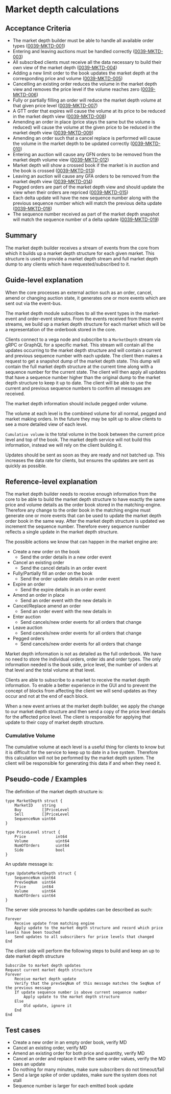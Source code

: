 # Market depth calculations

## Acceptance Criteria

- The market depth builder must be able to handle all available order types (<a name="0039-MKTD-001" href="#0039-MKTD-001">0039-MKTD-001</a>)
- Entering and leaving auctions must be handled correctly (<a name="0039-MKTD-003" href="#0039-MKTD-003">0039-MKTD-003</a>)
- All subscribed clients must receive all the data necessary to build their own view of the market depth (<a name="0039-MKTD-004" href="#0039-MKTD-004">0039-MKTD-004</a>)
- Adding a new limit order to the book updates the market depth at the corresponding price and volume (<a name="0039-MKTD-005" href="#0039-MKTD-005">0039-MKTD-005</a>)
- Cancelling an existing order reduces the volume in the market depth view and removes the price level if the volume reaches zero (<a name="0039-MKTD-006" href="#0039-MKTD-006">0039-MKTD-006</a>)
- Fully or partially filling an order will reduce the market depth volume at that given price level (<a name="0039-MKTD-007" href="#0039-MKTD-007">0039-MKTD-007</a>)
- A GTT order that expires will cause the volume at its price to be reduced in the market depth view (<a name="0039-MKTD-008" href="#0039-MKTD-008">0039-MKTD-008</a>)
- Amending an order in place (price stays the same but the volume is reduced) will cause the volume at the given price to be reduced in the market depth view (<a name="0039-MKTD-009" href="#0039-MKTD-009">0039-MKTD-009</a>)
- Amending an order such that a cancel replace is performed will cause the volume in the market depth to be updated correctly (<a name="0039-MKTD-010" href="#0039-MKTD-010">0039-MKTD-010</a>)
- Entering an auction will cause any GFN orders to be removed from the market depth volume view (<a name="0039-MKTD-012" href="#0039-MKTD-012">0039-MKTD-012</a>)
- Market depth will show a crossed book if the market is in auction and the book is crossed (<a name="0039-MKTD-013" href="#0039-MKTD-013">0039-MKTD-013</a>)
- Leaving an auction will cause any GFA orders to be removed from the market depth view (<a name="0039-MKTD-014" href="#0039-MKTD-014">0039-MKTD-014</a>)
- Pegged orders are part of the market depth view and should update the view when their orders are repriced (<a name="0039-MKTD-015" href="#0039-MKTD-015">0039-MKTD-015</a>)
- Each delta update will have the new sequence number along with the previous sequence number which will match the previous delta update (<a name="0039-MKTD-018" href="#0039-MKTD-018">0039-MKTD-018</a>)
- The sequence number received as part of the market depth snapshot will match the sequence number of a delta update (<a name="0039-MKTD-019" href="#0039-MKTD-019">0039-MKTD-019</a>)

## Summary

The market depth builder receives a stream of events from the core from which it builds up a market depth structure for each given market. This structure is used to provide a market depth stream and full market depth dump to any clients which have requested/subscribed to it.

## Guide-level explanation

When the core processes an external action such as an order, cancel, amend or changing auction state, it generates one or more events which are sent out via the event-bus.

The market depth module subscribes to all the event types in the market-event and order-event streams. From the events received from these event streams, we build up a market depth structure for each market which will be a representation of the orderbook stored in the core.

Clients connect to a vega node and subscribe to a `MarketDepth` stream via gRPC or GraphQL for a specific market. This stream will contain all the updates occurring to the market depth structure and will contain a current and previous sequence number with each update. The client then makes a request to get a snapshot dump of the market depth state. This dump will contain the full market depth structure at the current time along with a sequence number for the current state. The client will then apply all updates that have a sequence number higher than the original dump to the market depth structure to keep it up to date. The client will be able to use the current and previous sequence numbers to confirm all messages are received.

The market depth information should include pegged order volume.

The volume at each level is the combined volume for all normal, pegged and market making orders. In the future they may be split up to allow clients to see a more detailed view of each level.

`Cumulative volume` is the total volume in the book between the current price level and top of the book. The market depth service will not build this information, instead we will rely on the client building it.

Updates should be sent as soon as they are ready and not batched up. This increases the data rate for clients, but ensures the updates are sent as quickly as possible.

## Reference-level explanation

The market depth builder needs to receive enough information from the core to be able to build the market depth structure to have exactly the same price and volume details as the order book stored in the matching-engine. Therefore any change to the order book in the matching engine must generate one or more events that can be used to update the market depth order book in the same way. After the market depth structure is updated we increment the sequence number. Therefore every sequence number reflects a single update in the market depth structure.

The possible actions we know that can happen in the market engine are:

- Create a new order on the book
  - Send the order details in a new order event
- Cancel an existing order
  - Send the cancel details in an order event
- Fully/Partially fill an order on the book
  - Send the order update details in an order event
- Expire an order
  - Send the expire details in an order event
- Amend an order in place
  - Send an order event with the new details in
- Cancel/Replace amend an order
  - Send an order event with the new details in
- Enter auction
  - Send cancels/new order events for all orders that change
- Leave auction
  - Send cancels/new order events for all orders that change
- Pegged orders
  - Send cancels/new order events for all orders that change

Market depth information is not as detailed as the full orderbook. We have no need to store the individual orders, order ids and order types. The only information needed is the book side, price level, the number of orders at that level and the total volume at that level.

Clients are able to subscribe to a market to receive the market depth information. To enable a better experience in the GUI and to prevent the concept of blocks from affecting the client we will send updates as they occur and not at the end of each block.

When a new event arrives at the market depth builder, we apply the change to our market depth structure and then send a copy of the price level details for the affected price level. The client is responsible for applying that update to their copy of market depth structure.

### Cumulative Volume

The cumulative volume at each level is a useful thing for clients to know but it is difficult for the service to keep up to date in a live system. Therefore this calculation will not be performed by the market depth system. The client will be responsible for generating this data if and when they need it.

## Pseudo-code / Examples

The definition of the market depth structure is:

    type MarketDepth struct {
        MarketID    string
        Buy         []PriceLevel
        Sell        []PriceLevel
        SequenceNum uint64
    }

    type PriceLevel struct {
        Price             int64
        Volume            uint64
        NumOfOrders       uint64
        Side              bool
    }

An update message is:

    type UpdateMarketDepth struct {
        SequenceNum uint64
        PrevSeqNum  uint64
        Price       int64
        Volume      uint64
        NumOfOrders uint64
    }

The server side process to handle updates can be described as such:

    Forever
        Receive update from matching engine
        Apply update to the market depth structure and record which price levels have been touched
        Send updates to all subscribers for price levels that changed
    End

The client side will perform the following steps to build and keep an up to date market depth structure

    Subscribe to market depth updates
    Request current market depth structure
    Forever
        Receive market depth update
        Verify that the prevSeqNum of this message matches the SeqNum of the previous message
        If update sequence number is above current sequence number
            Apply update to the market depth structure
        Else
            Old update, ignore it
        End
    End

## Test cases

- Create a new order in an empty order book, verify MD
- Cancel an existing order, verify MD
- Amend an existing order for both price and quantity, verify MD
- Cancel an order and replace it with the same order values, verify the MD sees an update
- Do nothing for many minutes, make sure subscribers do not timeout/fail
- Send a large spike of order updates, make sure the system does not stall
- Sequence number is larger for each emitted book update
